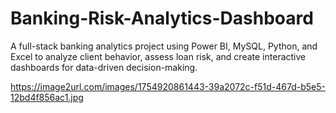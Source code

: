 # Banking-Risk-Analytics-Dashboard

A full-stack banking analytics project using Power BI, MySQL, Python, and Excel to analyze client behavior, assess loan risk, and create interactive dashboards for data-driven decision-making.

https://image2url.com/images/1754920861443-39a2072c-f51d-467d-b5e5-12bd4f856ac1.jpg
